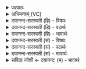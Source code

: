 <details><summary>पदपाठः</summary>

त॒नू॒पा इति॑ तनू॒ऽपाः। अ॒ग्ने॒। अ॒सि॒। त॒न्व᳖म्। मे॒। पा॒हि॒। आ॒यु॒र्दा इत्यायुः॒दाः। अ॒ग्ने॒। अ॒सि॒। आयुः॑। मे॒। दे॒हि॒। व॒र्च्चो॒दा इति॑ वर्च्चः॒ऽदाः। अ॒ग्ने॒। अ॒सि॒। वर्च्चः॑। मे॒। दे॒हि॒। अग्ने॑। यत्। मे॒। त॒न्वाः᳖ ऊ॒नम्। तत्। मे॒। आ। पृ॒ण॒। १७।
</details>

<details><summary>अधिमन्त्रम् (VC)</summary>

- अग्निर्देवता
- अवत्सार ऋषिः
- त्रिष्टुप्
- धैवतः
</details>

<details><summary>दयानन्द-सरस्वती (हि) - विषयः</summary>

अब ईश्वर और भौतिक अग्नि क्या करते हैं, इस विषय का उपदेश अगले मन्त्र में किया है।
</details>

<details><summary>दयानन्द-सरस्वती (हि) - पदार्थः</summary>

पदार्थान्वयभाषाः -   हे (अग्ने) जगदीश्वर ! (यत्) जिस कारण आप (तनूपाः) सब मूर्तिमान् पदार्थों के शरीरों की रक्षा करनेवाले (असि) हैं इससे आप (मे) मेरे (तन्वम्) शरीर की (पाहि) रक्षा कीजिये। हे (अग्ने) परमेश्वर ! आप (आयुर्दाः) सब को आयु के देनेवाले (असि) हैं, वैसे (मे) मेरे लिये (आयुः) पूर्ण आयु अर्थात् सौ वर्ष तक जीवन (देहि) दीजिये। हे (अग्ने) सर्वविद्यामय ईश्वर ! जैसे आप (वर्च्चोदाः) सब मनुष्यों को विज्ञान देनेवाले (असि) हैं, वैसे (मे) मेरे लिये भी ठीक-ठीक गुण ज्ञानपूर्वक (वर्च्चः) पूर्ण विद्या को (देहि) दीजिये। हे (अग्ने) सब कामों को पूरण करनेवाले परमेश्वर ! (मे) मेरे (तन्वाः) शरीर में (यत्) जितना (ऊनम्) बुद्धि बल और शौर्य आदि गुण कर्म हैं (तत्) उतना अङ्ग (मे) मेरा (आपृण) अच्छे प्रकार पूरण कीजिये ॥१॥ (अग्ने) यह भौतिक अग्नि (यत्) जैसे (तनूपाः) पदार्थों की रक्षा का हेतु (असि) है, वैसे जाठराग्नि रूप से (मे) मेरे (तन्वम्) शरीर की (पाहि) रक्षा करता है (अग्ने) जैसे ज्ञान का निमित्त यह अग्नि (आयुर्दाः) सब के जीवन का हेतु (असि) है वैसे (मे) मेरे लिये भी (आयुः) जीवन के हेतु क्षुधा आदि गुणों को (देहि) देता है। (अग्ने) यह अग्नि जैसे (वर्च्चोदाः) विज्ञानप्राप्ति का हेतु (असि) है, वैसे (मे) मेरे लिये भी (वर्च्चः) विद्याप्राप्ति के निमित्त बुद्धिबलादि को (देहि) देता है तथा (अग्ने) जो कामना के पूरण करने में हेतु भौतिक अग्नि है, वह (यत्) जितना (मे) मेरे (तन्वाः) शरीर में बुद्धि आदि सामर्थ्य (ऊनम्) कम है (तत्) उतना गुण (आपृण) पूरण करता है ॥२॥१७॥
</details>

<details><summary>दयानन्द-सरस्वती (हि) - भावार्थः</summary>

भावार्थभाषाः -  इस मन्त्र में श्लेषालङ्कार है। जिस कारण परमेश्वर ने इस संसार में सब प्राणियों के लिये शरीर के आयुनिमित्त विद्या का प्रकाश और सब अङ्गों की पूर्णता रची है, इसी से सब पदार्थ अपने-अपने स्वरूप को धारण करते हैं। इसी प्रकार परमेश्वर की सृष्टि में प्रकाश आदि गुणवान् होने से यह अग्नि भी सब पदार्थों के पालन का मुख्य साधन है ॥१७॥
</details>

<details><summary>दयानन्द-सरस्वती (सं) - विषयः</summary>

अथैश्वरभौतिकौ किं कुरुत इत्युपदिश्यते ॥
</details>

<details><summary>दयानन्द-सरस्वती (सं) - पदार्थः</summary>

पदार्थान्वयभाषाः -  हे अग्ने जगदीश्वर ! यद्यस्मात् त्वं तनूपा असि, तत् तस्मान्मे मम तन्वं पाहि। हे अग्ने ! यद्यस्मात् त्वमायुर्दा असि, तत् तस्मान्मे मह्यं पूर्णमायुर्देहि। हे अग्ने ! यद्यस्मात् त्वं वर्च्चोदा असि, तत् तस्मान्मे मह्यं वर्चः पूर्णविद्यां देहि। हे अग्ने ! मे मम तन्वा यद्यावदूनं बुद्धिबलशौर्यादिकमपर्याप्तमस्ति तत् तावदापृण समन्तात् प्रपूरयेत्येकः ॥१॥ अयमग्निर्यद्यस्मात् तनूपा अस्ति, तत् तस्मान्मे मम जाठररूपेण तन्वं पाति। यद्यस्मादयमग्निरायुर्दा आयुर्निमित्तमस्ति, तत् तस्मान्मे मह्यमायुर्ददाति। यद्यस्मादयमग्निर्वर्च्चोदा अस्ति, तत् तस्माद् वर्च्चो दीप्तिं ददाति। अयमग्निर्यद्यावन्मे मम तन्वा ऊनमपर्याप्तं तत् तावत् समन्तात् प्रपूरयतीति द्वितीयः ॥२॥१७॥
</details>

<details><summary>दयानन्द-सरस्वती (सं) - भावार्थः</summary>

भावार्थभाषाः -  अत्र श्लेषालङ्कारः। परमेश्वरेणास्मिञ्जगति यतः सर्वेभ्यः प्राणिभ्यः शरीरायुर्निमित्तविद्याप्रकाश-सर्वाङ्गपूर्तिर्निर्मिता, तस्मात् सर्वे पदार्थाः स्वस्वरूपं धारयन्ति। तथैवास्य सृष्टौ प्रकाशादिगुणवत्त्वादयमग्निरेतेषां मुख्यः साधकोऽस्तीति सर्वैर्वेदितव्यम् ॥१७॥
</details>

<details><summary>सविता जोशी ← दयानन्दः (म) - भावार्थः</summary>

भावार्थभाषाः -  या मंत्रात श्लेषालंकार आहे. ज्या कारणामुळे परमेश्वराने या जगात सर्व प्राण्यांना सर्वांगपूर्ण शरीर व आयुष्य देऊन त्यासंबंधी ज्ञानही दिलेले आहे. त्यामुळेच सर्व पदार्थ आपापले स्वरूप धारण करतात तसेच परमेश्वराने या सृष्टीत प्रकाशस्वरूप अग्नीलाही सर्व पदार्थांचे पालन करण्याचे साधन म्हणून निर्माण केलेले आहे.
</details>